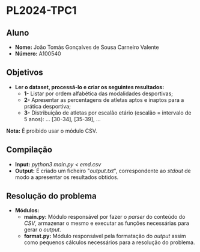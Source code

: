 # PL2024-TPC1

## Aluno

- **Nome:** João Tomás Gonçalves de Sousa Carneiro Valente
- **Número:** A100540

## Objetivos
- **Ler o dataset, processá-lo e criar os seguintes resultados:**
    - **1-** Listar por ordem alfabética das modalidades desportivas;
    - **2-** Apresentar as percentagens de atletas aptos e inaptos para a prática desportiva;
    - **3-** Distribuição de atletas por escalão etário (escalão = intervalo de 5 anos): ... [30-34], [35-39], ...

**Nota:** É proibido usar o módulo CSV.

## Compilação
- **Input:** *python3 main.py < emd.csv*
- **Output:** É criado um ficheiro "*output.txt*", correspondente ao *stdout* de modo a apresentar os resultados obtidos.



## Resolução do problema
- **Módulos:**
    - **main.py:** Módulo responsável por fazer o *parser* do conteúdo do *CSV*, armazenar o mesmo e executar as funções necessárias para gerar o *output*.
    - **format.py:** Módulo responsável pela formatação do *output* assim como pequenos cálculos necessários para a resolução do problema.